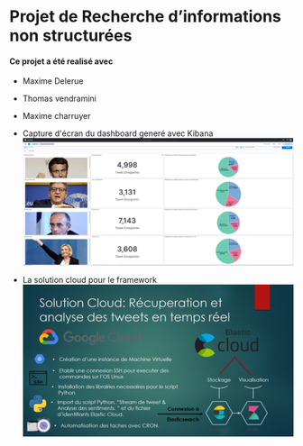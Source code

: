 # Projet de Recherche d’informations non structurées 

#### Ce projet a été realisé avec 
- Maxime Delerue
- Thomas vendramini
- Maxime charruyer


- Capture d'écran du dashboard generé avec Kibana
![alt text](/img/TableauDeBord.PNG)
- La solution cloud pour le framework
![alt text](/img/CloudSolution.png)
